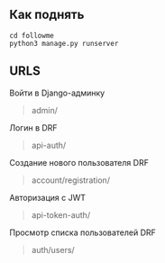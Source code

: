 Как поднять
-------------------------
    cd followme  
    python3 manage.py runserver

URLS
-------------------------
Войти в Django-админку  
>admin/  

Логин в DRF  
>api-auth/  

Создание нового пользователя DRF
>account/registration/

Авторизация с JWT
>api-token-auth/ 

Просмотр списка пользователей DRF
>auth/users/
